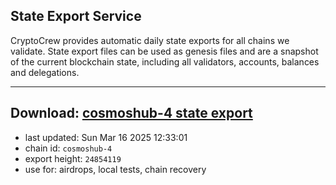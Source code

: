 ## State Export Service
CryptoCrew provides automatic daily state exports for all chains we validate. State export files can be used as genesis files and are a snapshot of the current blockchain state, including all validators, accounts, balances and delegations.

---
**Download: [cosmoshub-4 state export](https://dl-eu2.ccvalidators.com/SERVICE/cosmoshub/cosmoshub-4_export_24854119.json)**
---

- last updated: Sun Mar 16 2025 12:33:01
- chain id: `cosmoshub-4`
- export height: `24854119`
- use for: airdrops, local tests, chain recovery
